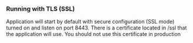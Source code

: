 ### Running with TLS (SSL)
Application will start by default with secure configuration (SSL mode) turned on and listen on port 8443.  There is a certificate located in /ssl that the application will use.  You should not use this certificate in production
